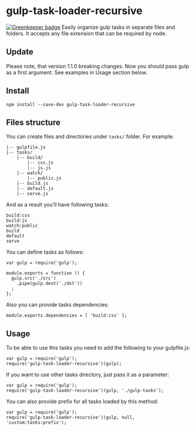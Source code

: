 # gulp-task-loader-recursive

[![Greenkeeper badge](https://badges.greenkeeper.io/BohdanTkachenko/gulp-task-loader-recursive.svg)](https://greenkeeper.io/)
Easily organize gulp tasks in separate files and folders. It accepts any file extension that can be required by node.

## Update
Please note, that version 1.1.0 breaking changes. Now you should pass gulp as a first argument. See examples in Usage section below.

## Install
```npm install --save-dev gulp-task-loader-recursive```

## Files structure
You can create files and directories under ```tasks/``` folder. For example:
```
|-- gulpfile.js
|-- tasks/
    |-- build/
        |-- css.js
        |-- js.js
    |-- watch/
        |-- public.js
    |-- build.js
    |-- default.js
    |-- serve.js
```

And as a result you'll have following tasks:
```
build:css
build:js
watch:public
build
default
serve
```

You can define tasks as follows:
```
var gulp = require('gulp');

module.exports = function () {
  gulp.src('./src')
    .pipe(gulp.dest('./dst'))
  ;
};
```

Also you can provide tasks dependencies:
```
module.exports.dependencies = [ 'build:css' ];
```

## Usage
To be able to use this tasks you need to add the following to your gulpfile.js:
```
var gulp = require('gulp');
require('gulp-task-loader-recursive')(gulp);
```

If you want to use other tasks directory, just pass it as a parameter:
```
var gulp = require('gulp');
require('gulp-task-loader-recursive')(gulp, './gulp-tasks');
```

You can also provide prefix for all tasks loaded by this method:
```
var gulp = require('gulp');
require('gulp-task-loader-recursive')(gulp, null, 'custom:tasks:prefix');
```
